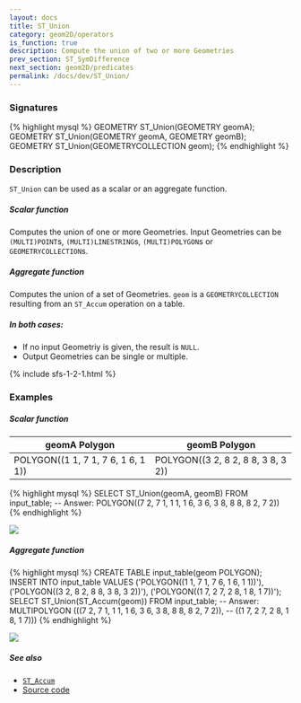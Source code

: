 ```yaml
---
layout: docs
title: ST_Union
category: geom2D/operators
is_function: true
description: Compute the union of two or more Geometries
prev_section: ST_SymDifference
next_section: geom2D/predicates
permalink: /docs/dev/ST_Union/
---
```


### Signatures

{% highlight mysql %}
GEOMETRY ST_Union(GEOMETRY geomA);
GEOMETRY ST_Union(GEOMETRY geomA, GEOMETRY geomB);
GEOMETRY ST_Union(GEOMETRYCOLLECTION geom);
{% endhighlight %}

### Description

`ST_Union` can be used as a scalar or an aggregate function.

##### Scalar function

Computes the union of one or more Geometries.
Input Geometries can be `(MULTI)POINT`s, `(MULTI)LINESTRING`s, `(MULTI)POLYGON`s or `GEOMETRYCOLLECTION`s.

##### Aggregate function
Computes the union of a set of Geometries.
`geom` is a `GEOMETRYCOLLECTION` resulting from an `ST_Accum` operation on a table.


##### In both cases: 
  * If no input Geometriy is given, the result is `NULL`.
  * Output Geometries can be single or multiple.

{% include sfs-1-2-1.html %}

### Examples

##### Scalar function

| geomA Polygon                      | geomB Polygon                      |
|------------------------------------|------------------------------------|
| POLYGON((1 1, 7 1, 7 6, 1 6, 1 1)) | POLYGON((3 2, 8 2, 8 8, 3 8, 3 2)) |

{% highlight mysql %}
SELECT ST_Union(geomA, geomB) FROM input_table;
-- Answer: POLYGON((7 2, 7 1, 1 1, 1 6, 3 6, 3 8, 8 8, 8 2, 7 2))
{% endhighlight %}

<img class="displayed" src="../ST_Union_1.png"/>

##### Aggregate function

{% highlight mysql %}
CREATE TABLE input_table(geom POLYGON);
INSERT INTO input_table VALUES
     ('POLYGON((1 1, 7 1, 7 6, 1 6, 1 1))'),
     ('POLYGON((3 2, 8 2, 8 8, 3 8, 3 2))'),
     ('POLYGON((1 7, 2 7, 2 8, 1 8, 1 7))');
SELECT ST_Union(ST_Accum(geom)) FROM input_table;
-- Answer: MULTIPOLYGON (((7 2, 7 1, 1 1, 1 6, 3 6, 3 8, 8 8, 8 2, 7 2)),
--                       ((1 7, 2 7, 2 8, 1 8, 1 7)))
{% endhighlight %}

<img class="displayed" src="../ST_Union_2.png"/>

##### See also

* [`ST_Accum`](../ST_Accum)
* <a href="https://github.com/irstv/H2GIS/blob/master/h2spatial/src/main/java/org/h2gis/h2spatial/internal/function/spatial/operators/ST_Union.java" target="_blank">Source code</a>
